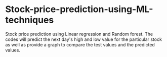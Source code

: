 # Stock-price-prediction-using-ML-techniques

Stock price prediction using Linear regression and Random forest.
The codes will predict the next day's high and low value for the particular stock as well as provide a graph to compare the test values and the predicted values.
